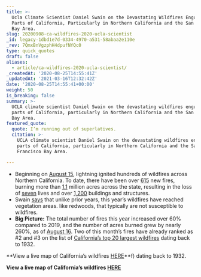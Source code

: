 ```yaml
---
title: >-
  Ucla Climate Scientist Daniel Swain on the Devastating Wildfires Engulfing
  Parts of California, Particularly in Northern California and the San Francisco
  Bay Area.
slug: 20200908-ca-wildfires-2020-ucla-scientist
_id: legacy-1dbd1e7d-0334-4970-a531-58abaa2e110e
_rev: 7QmxBnVgzphH4dpufNYQc0
type: quick_quotes
draft: false
aliases:
  - article/ca-wildfires-2020-ucla-scientist/
_createdAt: '2020-08-25T14:55:41Z'
_updatedAt: '2021-03-16T12:32:42Z'
date: '2020-08-25T14:55:41+00:00'
weight: 50
is_breaking: false
summary: >-
  UCLA climate scientist Daniel Swain on the devastating wildfires engulfing
  parts of California, particularly in Northern California and the San Francisco
  Bay Area.
featured_quote:
  quote: I’m running out of superlatives.
  citation: >-
    UCLA climate scientist Daniel Swain on the devastating wildfires engulfing
    parts of California, particularly in Northern California and the San
    Francisco Bay Area.

---
```

* Beginning on [August 15](https://www.fire.ca.gov/daily-wildfire-report/), lightning ignited hundreds of wildfires across Northern California. To date, there have been over [615](https://www.fire.ca.gov/daily-wildfire-report/) new fires, burning more than [1.1](https://www.fire.ca.gov/daily-wildfire-report/) million acres across the state, resulting in the loss of [seven](https://apnews.com/c9df1469c474c684b7481f4ae873d384) lives and over [1,200](https://apnews.com/c9df1469c474c684b7481f4ae873d384) buildings and structures.
* Swain [says](https://www.nytimes.com/2020/08/25/us/california-fires-why-this-year-is-different.html) that unlike prior years, this year’s wildfires have reached vegetation areas. like redwoods, that typically are not susceptible to wildfires.
* **Big Picture:** The total number of fires this year increased over 60% compared to 2019, and the number of acres burned grew by nearly 260%, as of [August 16](https://www.fire.ca.gov/stats-events/). Two of this month’s fires have already ranked as #2 and #3 on the list of [California’s top 20 largest wildfires](https://www.fire.ca.gov/media/11390/top20_acres.pdf) dating back to 1932.

**View a live map of California’s wildfires [HERE](https://www.fire.ca.gov/incidents/)**f) dating back to 1932.

**View a live map of California’s wildfires [HERE](https://www.fire.ca.gov/incidents/)**